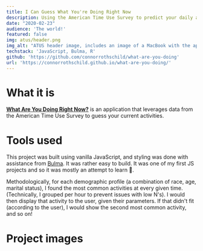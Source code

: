 ```yaml
---
title: I Can Guess What You're Doing Right Now
description: Using the American Time Use Survey to predict your daily activities.
date: "2020-02-23"
audience: 'The world!'
featured: false
img: atus/header.png
img_alt: "ATUS header image, includes an image of a MacBook with the application open."
techstack: 'JavaScript, Bulma, R'
github: 'https://github.com/connorrothschild/what-are-you-doing'
url: 'https://connorrothschild.github.io/what-are-you-doing/'
---
```


[<InlineImage :clickable=false src="projects/atus/header.png" alt="Header"></InlineImage>](https://connorrothschild.github.io/what-are-you-doing/)

# What it is

[**What Are You Doing Right Now?**](https://connorrothschild.github.io/what-are-you-doing/) is an application that leverages data from the American Time Use Survey to guess your current activities.

# Tools used

This project was built using vanilla JavaScript, and styling was done with assistance from [Bulma](https://bulma.io/). It was rather easy to build. It was one of my first JS projects and so it was mostly an attempt to learn 🙂.

Methodologically, for each demographic profile (a combination of race, age, marital status), I found the most common activities at every given time. (Technically, I grouped per hour to prevent issues with low N's). I would then display that activity to the user, given their parameters. If that didn't fit (according to the user), I would show the second most common activity, and so on!

# Project images

<InlineImage src="projects/atus/mac-1.png" alt="Project image for the project 'I Can Guess What You're Doing Right Now'" width="74%"></InlineImage>
<InlineImage src="projects/atus/phone-1.png" alt="Project image for the project 'I Can Guess What You're Doing Right Now'" width="22%"></InlineImage>

<InlineImage src="projects/atus/phone-2.png" alt="Project image for the project 'I Can Guess What You're Doing Right Now'" width="22%"></InlineImage>
<InlineImage src="projects/atus/mac-2.png" alt="Project image for the project 'I Can Guess What You're Doing Right Now'" width="74%"></InlineImage>

